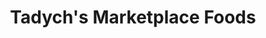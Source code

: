 ---
title: "Tadych's Marketplace Foods"
url: /houghton/tadychs-marketplace-foods/
shop: Supermarkt
---
